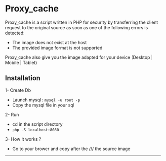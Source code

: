 # Proxy_cache

Proxy_cache is a script written in PHP for security by transferring the client request to the original source as soon as one of the following errors is detected:

- The image does not exist at the host
- The provided image format is not supported

Proxy_cache also give you the image adapted for your device (Desktop | Mobile | Tablet)

## Installation 

1- Create Db

- Launch mysql  :  `mysql -u root -p` 
- Copy the mysql file in your sql

2- Run

- cd in the script directory
- ```php -S localhost:8080```

3- How it works ?

- Go to your brower and copy after the /// the source image

---
